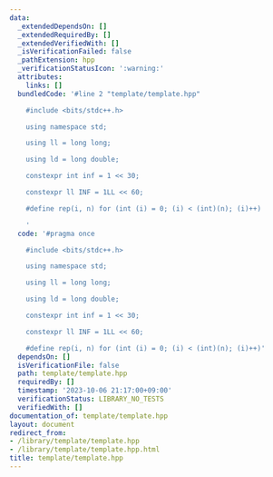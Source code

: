 ```yaml
---
data:
  _extendedDependsOn: []
  _extendedRequiredBy: []
  _extendedVerifiedWith: []
  _isVerificationFailed: false
  _pathExtension: hpp
  _verificationStatusIcon: ':warning:'
  attributes:
    links: []
  bundledCode: '#line 2 "template/template.hpp"

    #include <bits/stdc++.h>

    using namespace std;

    using ll = long long;

    using ld = long double;

    constexpr int inf = 1 << 30;

    constexpr ll INF = 1LL << 60;

    #define rep(i, n) for (int (i) = 0; (i) < (int)(n); (i)++)

    '
  code: '#pragma once

    #include <bits/stdc++.h>

    using namespace std;

    using ll = long long;

    using ld = long double;

    constexpr int inf = 1 << 30;

    constexpr ll INF = 1LL << 60;

    #define rep(i, n) for (int (i) = 0; (i) < (int)(n); (i)++)'
  dependsOn: []
  isVerificationFile: false
  path: template/template.hpp
  requiredBy: []
  timestamp: '2023-10-06 21:17:00+09:00'
  verificationStatus: LIBRARY_NO_TESTS
  verifiedWith: []
documentation_of: template/template.hpp
layout: document
redirect_from:
- /library/template/template.hpp
- /library/template/template.hpp.html
title: template/template.hpp
---
```

